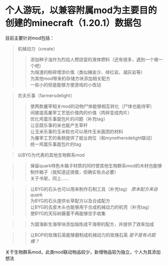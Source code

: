 # 个人游玩，以兼容附属mod为主要目的创建的minecraft（1.20.1）数据包  
目前主要针对mod包括：
>机械动力（create）  
>>添加种子油作为烈焰人燃烧室的液体燃料（还有很多，遇到一个做一个吧）  
>>为熔渣的粉碎增添价值（类似赭金沙、绯红岩、凝灰岩等）  
>>为其他mod带来的存储方块添加相关配方  
>>一些小的但是能够方便游戏的小改动  

>农夫乐事（farmersdelight）  
>>使两款屠宰相关mod的动物尸体能够相互转化（尸体也能待宰）  
>>间接提高屠宰工艺低价值肉的价值（肉碎变成肉片）  
>>优化鸡蛋乐事面包片的问题（补充tag）  
>>让豆腐乐事的米也能产生草杆  
>>让玉米乐事的玉米粒也可以用作玉米面团的材料  
>>为屠宰工艺的香肠提供了就业岗位（和mynethersdelight联动）  
>>统一鸡蛋乐事面包片的tag

>以BYG为代表的其他生物群系mod

>>保留quark特色木箱子材质的同时使其他生物群系mod的木材也能够制作箱子（我知道这很傻，但确实有点必要）  
>>关于书架，同上……  

>>让BYG的石头也可以用来制作石制工具（补充tag） *原本配方来自quark*  
>>为BYG的石头提供长草配方以及合成配方  
>>让BYG的去皮木头也能够用于合成机械动力的机壳（补充tag）  
>>使BYG的天际树藤蔓不再能够空手收集  

>>为碧海新生海带块添加熔炼成干海带的配方，并提供了效率加成  

>>让BOP的玫瑰石英能够磨制成机械动力的玫瑰石英  *是不是有点超模？*  

关于生物群系mod，此类mod联动物品较少，新增物品较为独立，个人为其添加想法


